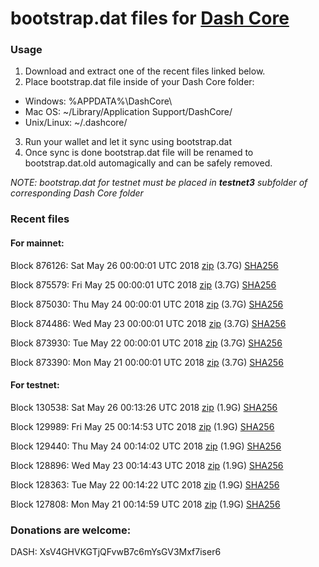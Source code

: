 # bootstrap.dat files for [Dash Core](https://www.dash.org)

### Usage

1. Download and extract one of the recent files linked below.
2. Place bootstrap.dat file inside of your Dash Core folder:
 - Windows: %APPDATA%\DashCore\
 - Mac OS: ~/Library/Application Support/DashCore/
 - Unix/Linux: ~/.dashcore/
3. Run your wallet and let it sync using bootstrap.dat
4. Once sync is done bootstrap.dat file will be renamed to bootstrap.dat.old automagically and can be safely removed.

_NOTE: bootstrap.dat for testnet must be placed in **testnet3** subfolder of corresponding Dash Core folder_

### Recent files

#### For mainnet:

Block 876126: Sat May 26 00:00:01 UTC 2018 [zip](https://dash-bootstrap.ams3.digitaloceanspaces.com/mainnet/2018-05-26/bootstrap.dat.zip) (3.7G) [SHA256](https://dash-bootstrap.ams3.digitaloceanspaces.com/mainnet/2018-05-26/sha256.txt)

Block 875579: Fri May 25 00:00:01 UTC 2018 [zip](https://dash-bootstrap.ams3.digitaloceanspaces.com/mainnet/2018-05-25/bootstrap.dat.zip) (3.7G) [SHA256](https://dash-bootstrap.ams3.digitaloceanspaces.com/mainnet/2018-05-25/sha256.txt)

Block 875030: Thu May 24 00:00:01 UTC 2018 [zip](https://dash-bootstrap.ams3.digitaloceanspaces.com/mainnet/2018-05-24/bootstrap.dat.zip) (3.7G) [SHA256](https://dash-bootstrap.ams3.digitaloceanspaces.com/mainnet/2018-05-24/sha256.txt)

Block 874486: Wed May 23 00:00:01 UTC 2018 [zip](https://dash-bootstrap.ams3.digitaloceanspaces.com/mainnet/2018-05-23/bootstrap.dat.zip) (3.7G) [SHA256](https://dash-bootstrap.ams3.digitaloceanspaces.com/mainnet/2018-05-23/sha256.txt)

Block 873930: Tue May 22 00:00:01 UTC 2018 [zip](https://dash-bootstrap.ams3.digitaloceanspaces.com/mainnet/2018-05-22/bootstrap.dat.zip) (3.7G) [SHA256](https://dash-bootstrap.ams3.digitaloceanspaces.com/mainnet/2018-05-22/sha256.txt)

Block 873390: Mon May 21 00:00:01 UTC 2018 [zip](https://dash-bootstrap.ams3.digitaloceanspaces.com/mainnet/2018-05-21/bootstrap.dat.zip) (3.7G) [SHA256](https://dash-bootstrap.ams3.digitaloceanspaces.com/mainnet/2018-05-21/sha256.txt)


#### For testnet:

Block 130538: Sat May 26 00:13:26 UTC 2018 [zip](https://dash-bootstrap.ams3.digitaloceanspaces.com/testnet/2018-05-26/bootstrap.dat.zip) (1.9G) [SHA256](https://dash-bootstrap.ams3.digitaloceanspaces.com/testnet/2018-05-26/sha256.txt)

Block 129989: Fri May 25 00:14:53 UTC 2018 [zip](https://dash-bootstrap.ams3.digitaloceanspaces.com/testnet/2018-05-25/bootstrap.dat.zip) (1.9G) [SHA256](https://dash-bootstrap.ams3.digitaloceanspaces.com/testnet/2018-05-25/sha256.txt)

Block 129440: Thu May 24 00:14:02 UTC 2018 [zip](https://dash-bootstrap.ams3.digitaloceanspaces.com/testnet/2018-05-24/bootstrap.dat.zip) (1.9G) [SHA256](https://dash-bootstrap.ams3.digitaloceanspaces.com/testnet/2018-05-24/sha256.txt)

Block 128896: Wed May 23 00:14:43 UTC 2018 [zip](https://dash-bootstrap.ams3.digitaloceanspaces.com/testnet/2018-05-23/bootstrap.dat.zip) (1.9G) [SHA256](https://dash-bootstrap.ams3.digitaloceanspaces.com/testnet/2018-05-23/sha256.txt)

Block 128363: Tue May 22 00:14:22 UTC 2018 [zip](https://dash-bootstrap.ams3.digitaloceanspaces.com/testnet/2018-05-22/bootstrap.dat.zip) (1.9G) [SHA256](https://dash-bootstrap.ams3.digitaloceanspaces.com/testnet/2018-05-22/sha256.txt)

Block 127808: Mon May 21 00:14:59 UTC 2018 [zip](https://dash-bootstrap.ams3.digitaloceanspaces.com/testnet/2018-05-21/bootstrap.dat.zip) (1.9G) [SHA256](https://dash-bootstrap.ams3.digitaloceanspaces.com/testnet/2018-05-21/sha256.txt)


### Donations are welcome:

DASH: XsV4GHVKGTjQFvwB7c6mYsGV3Mxf7iser6
